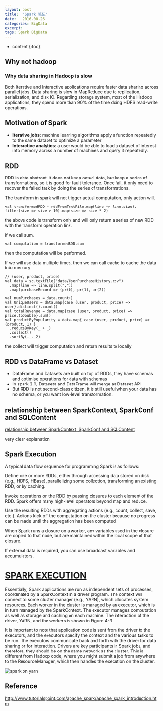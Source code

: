 ```yaml
---
layout: post
title:  "Spark 笔记"
date:   2016-08-26
categories: BigData
excerpt: 
tags: Spark BigData
---
```


* content
{:toc}

## Why not hadoop

### Why data sharing in Hadoop is slow

Both Iterative and Interactive applications require faster data sharing across parallel jobs. Data sharing is slow in MapReduce due to replication, serialization, and disk IO. Regarding storage system, most of the Hadoop applications, they spend more than 90% of the time doing HDFS read-write operations.

## Motivation of Spark

* **Iterative jobs**: machine learning algorithms
apply a function repeatedly to the same dataset
to optimize a parameter
* **Interactive analytics**: a user would be able to load a dataset of interest into
memory across a number of machines and query it repeatedly.


## RDD

RDD is data abstract, it does not keep actual data, but keep a series of transformations, so it is good for fault tolerance. 
Once fail, it only need to recover the failed task by doing the series of transformations.

The transform in spark will not trigger actual computation, only action will.

```
val transformedRDD = rddFromTextFile.map(line => line.size).
filter(size => size > 10).map(size => size * 2)
```
the above code is transform only and will only return a series of new RDD with the transform operation link.

if we call sum,
```
val computation = transformedRDD.sum
```
then the computation will be performed.

If we will use data multiple times, then we can call cache to cache the data into memory

```
// (user, product, price)
val data = sc.textFile("data/UserPurchaseHistory.csv")
  .map(line => line.split(","))
  .map(purchaseRecord => (pr(0), pr(1), pr(2))

val numPurchases = data.count()
val UniqueUsers = data.map{case (user, product, price) => user}.distinct().count()
val totalRevenue = data.map{case (user, product, price) => price.toDouble}.sum()
val productByPopularity = data.map{ case (user, product, price) => (product, 1) }
  .reduceByKey(_ + _)
  .collect()
  .sortBy(-_._2)

```
the collect will trigger computation and return results to locally

## RDD vs DataFrame vs Dataset

* DataFrame and Datasets are built on top of RDDs, they have schemas and optimise operations for data with schemas
* In spark 2.0, Datasets and DataFrame will merge as Dataset API
* But RDD is not second-class citizen, it is still useful when your data has no schema, or you want low-level transformation.

## relationship between SparkContext, SparkConf and SQLContent
[relationship between SparkContext, SparkConf and SQLContent](https://blogs.msdn.microsoft.com/bigdatasupport/2015/09/14/understanding-sparks-sparkconf-sparkcontext-sqlcontext-and-hivecontext/) 

very clear explanation

## Spark Execution

A typical data flow sequence for programming Spark is as follows:

Define one or more RDDs, either through accessing data stored on disk (e.g., HDFS, HBase), parallelizing some collection, transforming an existing RDD, or by caching. 

Invoke operations on the RDD by passing closures to each element of the RDD. Spark offers many high-level operators beyond map and reduce.

Use the resulting RDDs with aggregating actions (e.g., count, collect, save, etc.). 
Actions kick off the computation on the cluster because no progress can be made until the aggregation has been computed.

When Spark runs a closure on a worker, any variables used in the closure are copied to that node, 
but are maintained within the local scope of that closure. 

If external data is required, you can use broadcast variables and accumulators. 

# [SPARK EXECUTION](https://www.safaribooksonline.com/library/view/data-analytics-with/9781491913734/ch04.html)

Essentially, Spark applications are run as independent sets of processes, coordinated by a SparkContext in a driver program. 
The context will connect to some cluster manager (e.g., YARN), which allocates system resources. Each worker in the cluster is managed by an executor, 
which is in turn managed by the SparkContext. The executor manages computation as well as storage and caching on each machine. 
The interaction of the driver, YARN, and the workers is shown in Figure 4-3.

It is important to note that application code is sent from the driver to the executors, 
and the executors specify the context and the various tasks to be run. 
The executors communicate back and forth with the driver for data sharing or for interaction. 
Drivers are key participants in Spark jobs, and therefore, they should be on the same network as the cluster. 
This is different from Hadoop code, where you might submit a job from anywhere to the ResourceManager, which then handles the execution on the cluster.

![spark on yarn](https://www.safaribooksonline.com/library/view/data-analytics-with/9781491913734/assets/dawh_0403.png)

## Reference
http://www.tutorialspoint.com/apache_spark/apache_spark_introduction.htm
